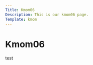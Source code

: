 ```yaml
---
Title: Kmom06
Description: This is our kmom06 page.
Template: kmom
---
```


Kmom06
==========================
test
